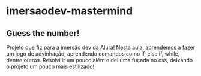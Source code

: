 # imersaodev-mastermind
Guess the number!
-------------------
Projeto que fiz para a imersão dev da Alura! Nesta aula, aprendemos a fazer um jogo de advinhação, aprendendo comandos como if, else if, while, dentre outros.
Resolvi ir um pouco além e dei uma fuçada no css, deixando o projeto um pouco mais estilizado!
